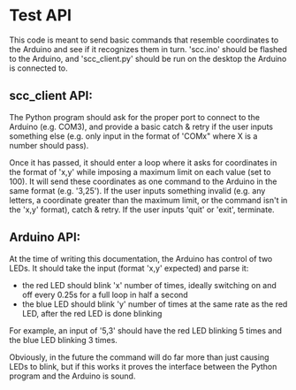 # Test API

This code is meant to send basic commands that resemble coordinates to the Arduino and see if it recognizes them in turn.
'scc.ino' should be flashed to the Arduino, and 'scc_client.py' should be run on the desktop the Arduino is connected to.

## scc_client API:

The Python program should ask for the proper port to connect to the Arduino (e.g. COM3), and provide a basic catch & retry
if the user inputs something else (e.g. only input in the format of 'COMx" where X is a number should pass).

Once it has passed, it should enter a loop where it asks for coordinates in the format of 'x,y' while imposing a maximum limit
on each value (set to 100). It will send these coordinates as one command to the Arduino in the same format (e.g. '3,25').
If the user inputs something invalid (e.g. any letters, a coordinate greater than the maximum limit, or the command isn't in the
'x,y' format), catch & retry. If the user inputs 'quit' or 'exit', terminate.

## Arduino API:

At the time of writing this documentation, the Arduino has control of two LEDs.
It should take the input (format 'x,y' expected) and parse it:

* the red LED should blink 'x' number of times, ideally switching on and off every 0.25s for a full loop in half a second
* the blue LED should blink 'y' number of times at the same rate as the red LED, after the red LED is done blinking

For example, an input of '5,3' should have the red LED blinking 5 times and the blue LED blinking 3 times.

Obviously, in the future the command will do far more than just causing LEDs to blink, but if this works it proves
the interface between the Python program and the Arduino is sound.